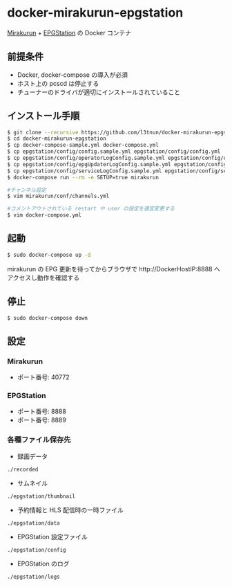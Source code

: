 # docker-mirakurun-epgstation
[Mirakurun](https://github.com/Chinachu/Mirakurun) + [EPGStation](https://github.com/l3tnun/EPGStation) の Docker コンテナ

## 前提条件
- Docker, docker-compose の導入が必須
- ホスト上の pcscd は停止する
- チューナーのドライバが適切にインストールされていること

## インストール手順

```sh
$ git clone --recursive https://github.com/l3tnun/docker-mirakurun-epgstation.git
$ cd docker-mirakurun-epgstation
$ cp docker-compose-sample.yml docker-compose.yml
$ cp epgstation/config/config.sample.yml epgstation/config/config.yml
$ cp epgstation/config/operatorLogConfig.sample.yml epgstation/config/operatorLogConfig.yml
$ cp epgstation/config/epgUpdaterLogConfig.sample.yml epgstation/config/epgUpdaterLogConfig.yml
$ cp epgstation/config/serviceLogConfig.sample.yml epgstation/config/serviceLogConfig.yml
$ docker-compose run --rm -e SETUP=true mirakurun

#チャンネル設定
$ vim mirakurun/conf/channels.yml

#コメントアウトされている restart や user の設定を適宜変更する
$ vim docker-compose.yml
```

## 起動

```sh
$ sudo docker-compose up -d
```
mirakurun の EPG 更新を待ってからブラウザで http://DockerHostIP:8888 へアクセスし動作を確認する

## 停止

```sh
$ sudo docker-compose down
```

## 設定

### Mirakurun

* ポート番号: 40772

### EPGStation

* ポート番号: 8888
* ポート番号: 8889

### 各種ファイル保存先

* 録画データ

```./recorded```

* サムネイル

```./epgstation/thumbnail```

* 予約情報と HLS 配信時の一時ファイル

```./epgstation/data```

* EPGStation 設定ファイル

```./epgstation/config```

* EPGStation のログ

```./epgstation/logs```

